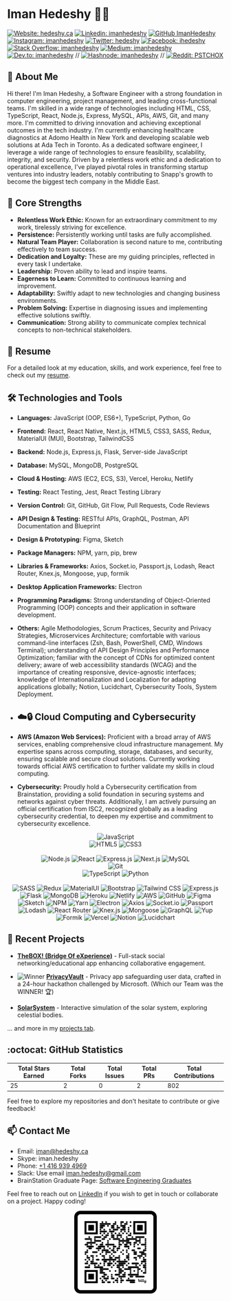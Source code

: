 # Iman Hedeshy :man_technologist:

[![Website: hedeshy.ca](https://img.shields.io/badge/Website-hedeshy.ca-brightgreen?style=flat-square)](https://hedeshy.ca) 
[![Linkedin: imanhedeshy](https://img.shields.io/badge/-ImanHedeshy-blue?style=flat-square&logo=Linkedin&logoColor=white&link=https://www.linkedin.com/in/imanhedeshy/)](https://www.linkedin.com/in/imanhedeshy/) 
[![GitHub ImanHedeshy](https://img.shields.io/github/followers/imanhedeshy?label=follow&style=social)](https://github.com/imanhedeshy) 
[![Instagram: imanhedeshy](https://img.shields.io/badge/-imanhedeshy-%23E4405F?style=flat-square&logo=Instagram&logoColor=white&link=https://www.instagram.com/imanhedeshy/)](https://www.instagram.com/imanhedeshy/) 
[![Twitter: hedeshy](https://img.shields.io/badge/-hedeshy-%231DA1F2?style=flat-square&logo=Twitter&logoColor=white&link=https://twitter.com/hedeshy)](https://twitter.com/hedeshy) 
[![Facebook: ihedeshy](https://img.shields.io/badge/-ihedeshy-%231877F2?style=flat-square&logo=Facebook&logoColor=white&link=https://www.facebook.com/ihedeshy)](https://www.facebook.com/ihedeshy) 
[![Stack Overflow: imanhedeshy](https://img.shields.io/badge/-ImanHedeshy-FE7A16?style=flat-square&logo=Stack-Overflow&logoColor=white&link=https://stackoverflow.com/users/5136010/iman-hedeshy)](https://stackoverflow.com/users/5136010/iman-hedeshy) 
[![Medium: imanhedeshy](https://img.shields.io/badge/-imanhedeshy-black?style=flat-square&logo=Medium&logoColor=white&link=https://medium.com/@imanhedeshy)](https://medium.com/@imanhedeshy) 
[![Dev.to: imanhedeshy](https://img.shields.io/badge/-imanhedeshy-0A0A0A?style=flat-square&logo=dev.to&logoColor=white&link=https://dev.to/imanhedeshy)](https://dev.to/imanhedeshy) 
// [![Hashnode: imanhedeshy](https://img.shields.io/badge/-imanhedeshy-2962FF?style=flat-square&logo=hashnode&logoColor=white&link=https://hashnode.com/@imanhedeshy)](https://hashnode.com/@imanhedeshy) 
// [![Reddit: PSTCHOX](https://img.shields.io/badge/-PSTCHOX-FF4500?style=flat-square&logo=Reddit&logoColor=white&link=https://www.reddit.com/user/PSTCHOX/)](https://www.reddit.com/user/PSTCHOX/)

## 🚀 About Me

Hi there! I'm Iman Hedeshy, a Software Engineer with a strong foundation in computer engineering, project management, and leading cross-functional teams. I'm skilled in a wide range of technologies including HTML, CSS, TypeScript, React, Node.js, Express, MySQL, APIs, AWS, Git, and many more. I'm committed to driving innovation and achieving exceptional outcomes in the tech industry.
I'm currently enhancing healthcare diagnostics at Adomo Health in New York and developing scalable web solutions at Ada Tech in Toronto. As a dedicated software engineer, I leverage a wide range of technologies to ensure feasibility, scalability, integrity, and security. 
Driven by a relentless work ethic and a dedication to operational excellence, I've played pivotal roles in transforming startup ventures into industry leaders, notably contributing to Snapp's growth to become the biggest tech company in the Middle East.

## :muscle: Core Strengths

- **Relentless Work Ethic:** Known for an extraordinary commitment to my work, tirelessly striving for excellence.
- **Persistence:** Persistently working until tasks are fully accomplished.
- **Natural Team Player:** Collaboration is second nature to me, contributing effectively to team success.
- **Dedication and Loyalty:** These are my guiding principles, reflected in every task I undertake.
- **Leadership:** Proven ability to lead and inspire teams.
- **Eagerness to Learn:** Committed to continuous learning and improvement.
- **Adaptability:** Swiftly adapt to new technologies and changing business environments.
- **Problem Solving:** Expertise in diagnosing issues and implementing effective solutions swiftly.
- **Communication:** Strong ability to communicate complex technical concepts to non-technical stakeholders.

## :page_facing_up: Resume

For a detailed look at my education, skills, and work experience, feel free to check out my [resume](assets/iman-hedeshy-resume.docx).

## :hammer_and_wrench: Technologies and Tools

- **Languages:** JavaScript (OOP, ES6+), TypeScript, Python, Go
- **Frontend:** React, React Native, Next.js, HTML5, CSS3, SASS, Redux, MaterialUI (MUI), Bootstrap, TailwindCSS
- **Backend:** Node.js, Express.js, Flask, Server-side JavaScript
- **Database:** MySQL, MongoDB, PostgreSQL
- **Cloud & Hosting:** AWS (EC2, ECS, S3), Vercel, Heroku, Netlify
- **Testing:** React Testing, Jest, React Testing Library
- **Version Control:** Git, GitHub, Git Flow, Pull Requests, Code Reviews
- **API Design & Testing:** RESTful APIs, GraphQL, Postman, API Documentation and Blueprint
- **Design & Prototyping:** Figma, Sketch
- **Package Managers:** NPM, yarn, pip, brew
- **Libraries & Frameworks:** Axios, Socket.io, Passport.js, Lodash, React Router, Knex.js, Mongoose, yup, formik
- **Desktop Application Frameworks:** Electron
- **Programming Paradigms:** Strong understanding of Object-Oriented Programming (OOP) concepts and their application in software development.
- **Others:** Agile Methodologies, Scrum Practices, Security and Privacy Strategies, Microservices Architecture; comfortable with various command-line interfaces (Zsh, Bash, PowerShell, CMD, Windows Terminal); understanding of API Design Principles and Performance Optimization; familiar with the concept of CDNs for optimized content delivery; aware of web accessibility standards (WCAG) and the importance of creating responsive, device-agnostic interfaces; knowledge of Internationalization and Localization for adapting applications globally; Notion, Lucidchart, Cybersecurity Tools, System Deployment.

- ## :cloud::lock: Cloud Computing and Cybersecurity

- **AWS (Amazon Web Services):** Proficient with a broad array of AWS services, enabling comprehensive cloud infrastructure management. My expertise spans across computing, storage, databases, and security, ensuring scalable and secure cloud solutions. Currently working towards official AWS certification to further validate my skills in cloud computing.
- **Cybersecurity:** Proudly hold a Cybersecurity certification from Brainstation, providing a solid foundation in securing systems and networks against cyber threats. Additionally, I am actively pursuing an official certification from ISC2, recognized globally as a leading cybersecurity credential, to deepen my expertise and commitment to cybersecurity excellence.

<p align="center">
  <img alt="JavaScript" src="https://img.shields.io/badge/JavaScript-F7DF1E?style=for-the-badge&logo=javascript&logoColor=black">
  </br> 
  <img alt="HTML5" src="https://img.shields.io/badge/HTML5-E34F26?style=for-the-badge&logo=html5&logoColor=white">
  <img alt="CSS3" src="https://img.shields.io/badge/CSS3-1572B6?style=for-the-badge&logo=css3&logoColor=white">
  </br>
  </br>
  <img alt="Node.js" src="https://img.shields.io/badge/Node.js-43853D?style=for-the-badge&logo=node-dot-js&logoColor=white">
  <img alt="React" src="https://img.shields.io/badge/React-20232A?style=for-the-badge&logo=react&logoColor=61DAFB">
  <img alt="Express.js" src="https://img.shields.io/badge/Express.js-000000?style=for-the-badge&logo=express&logoColor=white">
  <img alt="Next.js" src="https://img.shields.io/badge/Next.js-000000?style=for-the-badge&logo=next-dot-js&logoColor=white">
  <img alt="MySQL" src="https://img.shields.io/badge/MySQL-4479A1?style=for-the-badge&logo=mysql&logoColor=white">
  </br>
  <img alt="Git" src="https://img.shields.io/badge/Git-F05032?style=for-the-badge&logo=git&logoColor=white">
  </br>
  <img alt="TypeScript" src="https://img.shields.io/badge/TypeScript-3178C6?style=for-the-badge&logo=typescript&logoColor=white">
  <img alt="Python" src="https://img.shields.io/badge/Python-3776AB?style=for-the-badge&logo=python&logoColor=white">
  </br>
  </br>
  <img alt="SASS" src="https://img.shields.io/badge/Sass-CC6699?style=for-the-badge&logo=sass&logoColor=white">
  <img alt="Redux" src="https://img.shields.io/badge/Redux-764ABC?style=for-the-badge&logo=redux&logoColor=white">
  <img alt="MaterialUI" src="https://img.shields.io/badge/Material--UI-0081CB?style=for-the-badge&logo=material-ui&logoColor=white">
  <img alt="Bootstrap" src="https://img.shields.io/badge/Bootstrap-7952B3?style=for-the-badge&logo=bootstrap&logoColor=white">
  <img alt="Tailwind CSS" src="https://img.shields.io/badge/Tailwind_CSS-38B2AC?style=for-the-badge&logo=tailwind-css&logoColor=white">
  <img alt="Express.js" src="https://img.shields.io/badge/Express.js-404D59?style=for-the-badge">
  <img alt="Flask" src="https://img.shields.io/badge/Flask-000000?style=for-the-badge&logo=flask&logoColor=white">
  <img alt="MongoDB" src="https://img.shields.io/badge/MongoDB-4EA94B?style=for-the-badge&logo=mongodb&logoColor=white">
  <img alt="Heroku" src="https://img.shields.io/badge/Heroku-430098?style=for-the-badge&logo=heroku&logoColor=white">
  <img alt="Netlify" src="https://img.shields.io/badge/Netlify-00C7B7?style=for-the-badge&logo=netlify&logoColor=white">
  <img alt="AWS" src="https://img.shields.io/badge/Amazon_AWS-232F3E?style=for-the-badge&logo=amazon-aws&logoColor=white">
  <img alt="GitHub" src="https://img.shields.io/badge/GitHub-181717?style=for-the-badge&logo=github&logoColor=white">
  <img alt="Figma" src="https://img.shields.io/badge/Figma-F24E1E?style=for-the-badge&logo=figma&logoColor=white">
  <img alt="Sketch" src="https://img.shields.io/badge/Sketch-F7B500?style=for-the-badge&logo=sketch&logoColor=black">
  <img alt="NPM" src="https://img.shields.io/badge/npm-CB3837?style=for-the-badge&logo=npm&logoColor=white">
  <img alt="Yarn" src="https://img.shields.io/badge/Yarn-2C8EBB?style=for-the-badge&logo=yarn&logoColor=white">
  <img alt="Electron" src="https://img.shields.io/badge/Electron-47848F?style=for-the-badge&logo=electron&logoColor=white">
  <img alt="Axios" src="https://img.shields.io/badge/Axios-5A29E4?style=for-the-badge&logo=axios&logoColor=white">
  <img alt="Socket.io" src="https://img.shields.io/badge/Socket.io-010101?style=for-the-badge&logo=socket-dot-io&logoColor=white">
  <img alt="Passport" src="https://img.shields.io/badge/Passport-34E27A?style=for-the-badge&logo=passport&logoColor=white">
  <img alt="Lodash" src="https://img.shields.io/badge/Lodash-3492FF?style=for-the-badge&logo=lodash&logoColor=white">
  <img alt="React Router" src="https://img.shields.io/badge/React_Router-CA4245?style=for-the-badge&logo=react-router&logoColor=white">
  <img alt="Knex.js" src="https://img.shields.io/badge/Knex.js-FFFFFF?style=for-the-badge&logo=knex-dot-js&logoColor=black">
  <img alt="Mongoose" src="https://img.shields.io/badge/Mongoose-880000?style=for-the-badge&logo=mongoose&logoColor=white">
  <img alt="GraphQL" src="https://img.shields.io/badge/GraphQL-E434AA?style=for-the-badge&logo=graphql&logoColor=white">
  <img alt="Yup" src="https://img.shields.io/badge/Yup-ffffff?style=for-the-badge">
  <img alt="Formik" src="https://img.shields.io/badge/Formik-000000?style=for-the-badge&logo=formik&logoColor=white">
  <img alt="Vercel" src="https://img.shields.io/badge/Vercel-000000?style=for-the-badge&logo=vercel&logoColor=white">
  <img alt="Notion" src="https://img.shields.io/badge/Notion-000000?style=for-the-badge&logo=notion&logoColor=white">
  <img alt="Lucidchart" src="https://img.shields.io/badge/Lucidchart-FDBB2D?style=for-the-badge&logo=lucidchart&logoColor=black">
</p>

## :seedling: Recent Projects

- [**TheBOX! (Bridge Of eXperience)**](https://github.com/imanhedeshy/the-box-client.git) - Full-stack social networking/educational app enhancing collaborative engagement.
- ![Winner](https://img.shields.io/badge/-Winner-FFD700?style=flat-square&logo=trophy&logoColor=white) [**PrivacyVault**](https://github.com/imanhedeshy/triton-secutiry-solution.git) - Privacy app safeguarding user data, crafted in a 24-hour hackathon challenged by Microsoft. (Which our Team was the WINNER! 🏆)

- [**SolarSystem**](https://github.com/imanhedeshy/solar-system.git) - Interactive simulation of the solar system, exploring celestial bodies.

... and more in my [projects tab](https://github.com/imanhedeshy?tab=repositories).

<!-- ## :chart_with_upwards_trend: GitHub Stats -->

## :octocat: GitHub Statistics

<div align="center">
  
| Total Stars Earned | Total Forks | Total Issues | Total PRs | Total Contributions |
|--------------------|-------------|--------------|-----------|----------------------|
| <!--totalStars-->25<!--/totalStars--> | <!--totalForks-->2<!--/totalForks--> | <!--totalIssues-->0<!--/totalIssues--> | <!--totalPRs-->2<!--/totalPRs--> | <!--totalContributions-->802<!--/totalContributions--> |

</div>

Feel free to explore my repositories and don't hesitate to contribute or give feedback!

## :mailbox: Contact Me

- Email: [iman@hedeshy.ca](mailto:iman@hedeshy.ca)
- Skype: iman.hedeshy
- Phone: [+1 416 939 4969](tel:+14169394969)
- Slack: Use email [iman.hedeshy@gmail.com](mailto:iman.hedeshy@gmail.com)
- BrainStation Graduate Page: [Software Engineering Graduates](https://brainstation.io/hiring-brainstation-graduates)

Feel free to reach out on [LinkedIn](https://www.linkedin.com/in/imanhedeshy/) if you wish to get in touch or collaborate on a project. Happy coding!
<br>
<p align="center">
  <img src="./assets/qr-code.png" alt="QR Code" width="192px"/>
</p>

